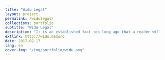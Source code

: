 ```yaml
---
title: "Widu Legal"
layout: project
permalink: /widulegal/
collections: portfolio
subtitle: "Widu Legal"
description: "It is an established fact too long ago that a reader will be distracted by the content of the text ..."
extlink: http://widu.maduro
date: 2017-02-17
lang: en
cover-img: "/img/portfolio/widu.png"
---
```


